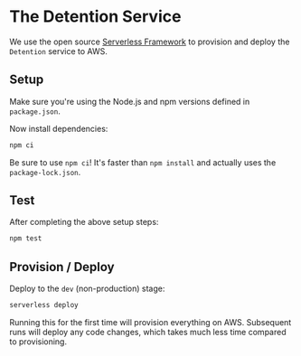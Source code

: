 # The Detention Service

We use the open source [Serverless Framework] to provision and deploy the
`Detention` service to AWS.

## Setup

Make sure you're using the Node.js and npm versions defined in `package.json`.

Now install dependencies:

```bash
npm ci
```

Be sure to use `npm ci`! It's faster than `npm install` and actually uses the
`package-lock.json`.

## Test

After completing the above setup steps:

```bash
npm test
```

## Provision / Deploy

Deploy to the `dev` (non-production) stage:

```bash
serverless deploy
```

Running this for the first time will provision everything on AWS. Subsequent
runs will deploy any code changes, which takes much less time compared to
provisioning.

[serverless framework]: https://www.serverless.com/
